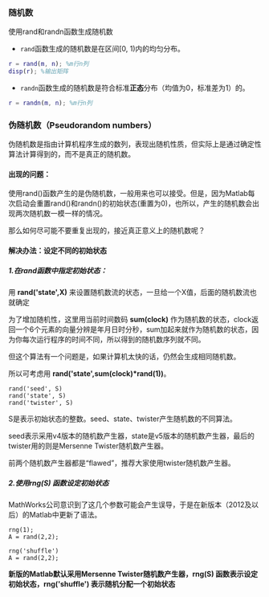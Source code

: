 ### 随机数

使用rand和randn函数生成随机数

- `rand`函数生成的随机数是在区间[0, 1)内的均匀分布。

```matlab
r = rand(m, n); %m行n列
disp(r); %输出矩阵
```

- `randn`函数生成的随机数是符合标准**正态**分布（均值为0，标准差为1）的。

```matlab
r = randn(m, n); %m行n列
```



### 伪随机数（Pseudorandom numbers）

伪随机数是指由计算机程序生成的数列，表现出随机性质，但实际上是通过确定性算法计算得到的，而不是真正的随机数。



#### 出现的问题：

使用rand()函数产生的是伪随机数，一般用来也可以接受。但是，因为Matlab每次启动会重置rand()和randn()的初始状态(重置为0)，也所以，产生的随机数会出现两次随机数一模一样的情况。



那么如何尽可能不要重复出现的，接近真正意义上的随机数呢？

#### 解决办法：设定不同的初始状态

##### 1.在rand函数中指定初始状态：

用 **rand('state',X)** 来设置随机数流的状态，一旦给一个X值，后面的随机数流也就确定

为了增加随机性，这里用当前时间数码 **sum(clock)** 作为随机数的状态，clock返回一个6个元素的向量分辨是年月日时分秒，sum加起来就作为随机数的状态，因为你每次运行程序的时间不同，所以得到的随机数序列就不同。

但这个算法有一个问题是，如果计算机太快的话，仍然会生成相同随机数。

所以可考虑用 **rand('state',sum(clock)*rand(1))**。

```
rand('seed', S)
rand('state', S)
rand('twister', S)
```

S是表示初始状态的整数。seed、state、twister产生随机数的不同算法。

seed表示采用v4版本的随机数产生器，state是v5版本的随机数产生器，最后的twister用的则是Mersenne Twister随机数产生器。

前两个随机数产生器都是“flawed”，推荐大家使用twister随机数产生器。



##### 2.使用rng(S) 函数设定初始状态

MathWorks公司意识到了这几个参数可能会产生误导，于是在新版本（2012及以后）的Matlab中更新了语法。

```
rng(1);
A = rand(2,2);

rng('shuffle')
A = rand(2,2);
```

**新版的Matlab默认采用Mersenne Twister随机数产生器，rng(S) 函数表示设定初始状态，rng('shuffle') 表示随机分配一个初始状态**